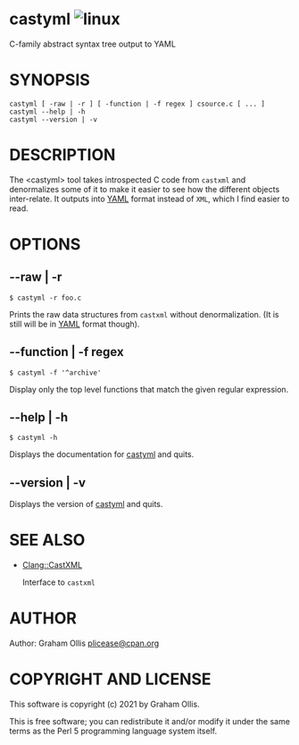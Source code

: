 # castyml ![linux](https://github.com/uperl/App-castyml/workflows/linux/badge.svg)

C-family abstract syntax tree output to YAML

# SYNOPSIS

```
castyml [ -raw | -r ] [ -function | -f regex ] csource.c [ ... ]
castyml --help | -h
castyml --version | -v
```

# DESCRIPTION

The &lt;castyml> tool takes introspected C code from `castxml` and
denormalizes some of it to make it easier to see how the
different objects inter-relate.  It outputs into [YAML](https://metacpan.org/pod/YAML) format
instead of `XML`, which I find easier to read.

# OPTIONS

## --raw | -r

```
$ castyml -r foo.c
```

Prints the raw data structures from `castxml` without denormalization.
(It is still will be in [YAML](https://metacpan.org/pod/YAML) format though).

## --function | -f regex

```
$ castyml -f '^archive'
```

Display only the top level functions that match the given regular expression.

## --help | -h

```
$ castyml -h
```

Displays the documentation for [castyml](https://metacpan.org/pod/castyml) and quits.

## --version | -v

Displays the version of [castyml](https://metacpan.org/pod/castyml) and quits.

# SEE ALSO

- [Clang::CastXML](https://metacpan.org/pod/Clang::CastXML)

    Interface to `castxml`

# AUTHOR

Author: Graham Ollis <plicease@cpan.org>

# COPYRIGHT AND LICENSE

This software is copyright (c) 2021 by Graham Ollis.

This is free software; you can redistribute it and/or modify it under
the same terms as the Perl 5 programming language system itself.
